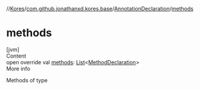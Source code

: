 //[Kores](../../index.md)/[com.github.jonathanxd.kores.base](../index.md)/[AnnotationDeclaration](index.md)/[methods](methods.md)



# methods  
[jvm]  
Content  
open override val [methods](methods.md): [List](https://kotlinlang.org/api/latest/jvm/stdlib/kotlin.collections/-list/index.html)<[MethodDeclaration](../-method-declaration/index.md)>  
More info  


Methods of type

  



